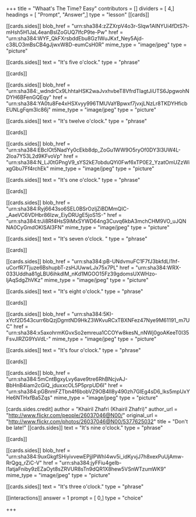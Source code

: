 +++
title = "Whaat's The Time? Easy"
contributors = []
dividers = [ 4,]
headings = [ "Prompt", "Answer",]
type = "lesson"
[[cards]]

[[cards.sides]]
blob_href = "urn:sha384:zZZXrpV4o3r-Slqw1AlNYUi4fDtS7t-mHsh5H1JaL4eanBsIZoGUQ7lfcP9te-Pw"
href = "urn:sha384:WYF_QkFXrsbddEbu8Gz1WuJKxf_Ney5Ajd-c38LO3mBsCB4gJjwxW8D-eumCsH0R"
mime_type = "image/jpeg"
type = "picture"

[[cards.sides]]
text = "It's five o'clock."
type = "phrase"

[[cards]]

[[cards.sides]]
blob_href = "urn:sha384:_wdndrCx9LhhtaHSK2waJvxhvbeT8VfrdTIagtJiUTS6JpgwohNDYH6BFenGQEqy"
href = "urn:sha384:YA0tu8Fe4xHSXvyy996TMUVaYBpwxf7jvxjLNzLr8TKDYHficbEUNLgFqm3Ic86j"
mime_type = "image/jpeg"
type = "picture"

[[cards.sides]]
text = "It's twelve o'clock."
type = "phrase"

[[cards]]

[[cards.sides]]
blob_href = "urn:sha384:EBcIOt5NadYy0cEkb8dp_ZoGu1WW9O5ryOf0DY3l3UW4L-2Ioa7Y53L2d9KFvoVp"
href = "urn:sha384:N_LJ0tGPngV9_sYS2kE7obduQYi0Fwf6xTP0E2_YzatOmUZzWixgGbu7Ff4rchEk"
mime_type = "image/jpeg"
type = "picture"

[[cards.sides]]
text = "It's one o'clock."
type = "phrase"

[[cards]]

[[cards.sides]]
blob_href = "urn:sha384:Ryj6643so6SEL0BSrOzljZiBDMmQIC-_AaeVC6VDHbr86lzw_EiyDRUgE5joS1S-"
href = "urn:sha384:trJi8Rf4HsS9iMxSYWD64ng3Cuvq6kbA3mchCHM9VO_uJQNNA0CyGmdOKlSAI3FN"
mime_type = "image/jpeg"
type = "picture"

[[cards.sides]]
text = "It's seven o'clock. "
type = "phrase"

[[cards]]

[[cards.sides]]
blob_href = "urn:sha384:pB-UNdvmuFC1F7fJ3bkfdLl1hf-uCorfR7Tjuze6BshupbT-zsHJUwwLJx75x7PL"
href = "urn:sha384:WRX-033Uddha81gLBU6ihkdIM_nKd1MGOO15Fz39gdomsUXWHzo-ljAqSdgZhVKz"
mime_type = "image/jpeg"
type = "picture"

[[cards.sides]]
text = "It's eight o'clock."
type = "phrase"

[[cards]]

[[cards.sides]]
blob_href = "urn:sha384:5KI-xYcf2D543curr6bQzjDgmtND9HkZ3WKvuRCxTBXNFez47Nye9M61191_m7UC"
href = "urn:sha384:x5axohrmKGvxSo2emreua1CCOYw8kesN_nNWj0goAKeeT0I35FsvJlRZG9YsVdL-"
mime_type = "image/jpeg"
type = "picture"

[[cards.sides]]
text = "It's four o'clock."
type = "phrase"

[[cards]]

[[cards.sides]]
blob_href = "urn:sha384:5mCntBgxyLvy6ave9tre6RhBNcjvAJ-BbHnB4iam2cGiQ_jduxxcOL5P5prpUD6I"
href = "urn:sha384:pGBnmFZTbn4f6bobVZ9OB4Il8y490zh7GIEg4sD6_lks5mpUxYHe6NTHxfBa5Zqs"
mime_type = "image/jpeg"
type = "picture"

[cards.sides.credit]
author = "Khairil Zhafri (Khairil Zhafri)"
author_url = "http://www.flickr.com/people/26037046@N00/"
original_url = "http://www.flickr.com/photos/26037046@N00/5377625032"
title = "Don't be late!"
[[cards.sides]]
text = "It's nine o'clock."
type = "phrase"

[[cards]]

[[cards.sides]]
blob_href = "urn:sha384:9uxGkgfSHiyivvewEPjjlPWhI4wv5i_idKyvjJ7h8xexPuUjAmw-RrQgq_rZiC-V"
href = "urn:sha384:jyFFiu4geIb-l1atjaFniby9zEZaOyt8sZRVUR8sTn9dQR1X8hew5VSnWTzumWK9"
mime_type = "image/jpeg"
type = "picture"

[[cards.sides]]
text = "It's three o'clock."
type = "phrase"

[[interactions]]
answer = 1
prompt = [ 0,]
type = "choice"

+++
